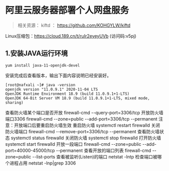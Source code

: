 # 阿里云服务器部署个人网盘服务

> 相关资源：
> kiftd ： https://github.com/KOHGYLW/kiftd 

Linux压缩包：https://cloud.189.cn/t/ruIr2eyeyUVb (访问码:v5pj)

## 1.安装JAVA运行环境
```
yum install java-11-openjdk-devel
```
安装完成后查看版本，输出下面内容说明已经安装好。
```
[root@nafxali ~]# java -version
openjdk version "11.0.9.1" 2020-11-04 LTS
OpenJDK Runtime Environment 18.9 (build 11.0.9.1+1-LTS)
OpenJDK 64-Bit Server VM 18.9 (build 11.0.9.1+1-LTS, mixed mode, sharing)
```

查看防火墙某个端口是否开放
firewall-cmd --query-port=3306/tcp
开放防火墙端口3306
firewall-cmd --zone=public --add-port=3306/tcp --permanent
注意：开放端口后要重启防火墙生效
重启防火墙
systemctl restart firewalld
关闭防火墙端口
firewall-cmd --remove-port=3306/tcp --permanent
查看防火墙状态
systemctl status firewalld
关闭防火墙
systemctl stop firewalld
打开防火墙
systemctl start firewalld
开放一段端口
firewall-cmd --zone=public --add-port=40000-45000/tcp --permanent
查看开放的端口列表
firewall-cmd --zone=public --list-ports
查看被监听(Listen)的端口
netstat -lntp
检查端口被哪个进程占用
netstat -lnp|grep 3306
